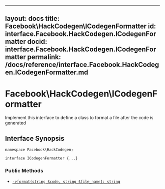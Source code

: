 
***

layout: docs
title: Facebook\\HackCodegen\\ICodegenFormatter
id: interface.Facebook.HackCodegen.ICodegenFormatter
docid: interface.Facebook.HackCodegen.ICodegenFormatter
permalink: /docs/reference/interface.Facebook.HackCodegen.ICodegenFormatter.md
---







# Facebook\\HackCodegen\\ICodegenFormatter




Implement this interface to define a class to format a file after the
code is generated




## Interface Synopsis




``` Hack
namespace Facebook\HackCodegen;

interface ICodegenFormatter {...}
```




### Public Methods




+ [` ->format(string $code, string $file_name): string `](<interface.Facebook.HackCodegen.ICodegenFormatter.format.md>)